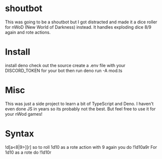# shoutbot

This was going to be a shoutbot but I got distracted and made it a dice roller
for nWoD (New World of Darkness) instead. It handles exploding dice 8/9 again
and rote actions.

# Install

install deno check out the source create a .env file with your DISCORD_TOKEN for
your bot then run deno run -A mod.ts

# Misc

This was just a side project to learn a bit of TypeScript and Deno. I haven't
even done JS in years so its probably not the best. But feel free to use it for
your nWod games!

# Syntax

!<diecount>d<sides>[a<8|9>][r] so to roll 1d10 as a rote action with 9 again you
do !1d10a9r For 1d10 as a rote do !1d10r
